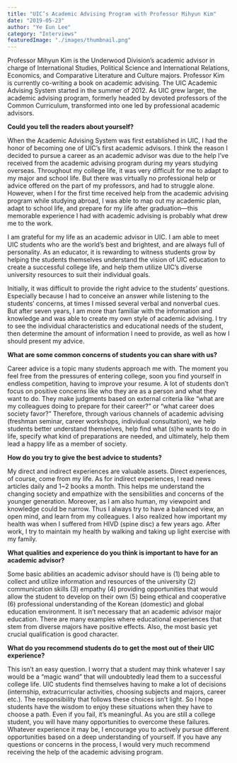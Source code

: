 ```yaml
---
title: "UIC’s Academic Advising Program with Professor Mihyun Kim"
date: "2019-05-23"
author: "Ye Eun Lee"
category: "Interviews"
featuredImage: "./images/thumbnail.png"
---
```


Professor Mihyun Kim is the Underwood Division’s academic advisor in charge of International Studies, Political Science and International Relations, Economics, and Comparative Literature and Culture majors. Professor Kim is currently co-writing a book on academic advising. The UIC Academic Advising System started in the summer of 2012. As UIC grew larger, the academic advising program, formerly headed by devoted professors of the Common Curriculum, transformed into one led by professional academic advisors.

**Could you tell the readers about yourself?**

When the Academic Advising System was first established in UIC, I had the honor of becoming one of UIC’s first academic advisors. I think the reason I decided to pursue a career as an academic advisor was due to the help I’ve received from the academic advising program during my years studying overseas. Throughout my college life, it was very difficult for me to adapt to my major and school life. But there was virtually no professional help or advice offered on the part of my professors, and had to struggle alone. However, when I for the first time received help from the academic advising program while studying abroad, I was able to map out my academic plan, adapt to school life, and prepare for my life after graduation—this memorable experience I had with academic advising is probably what drew me to the work.

I am grateful for my life as an academic advisor in UIC. I am able to meet UIC students who are the world’s best and brightest, and are always full of personality. As an educator, it is rewarding to witness students grow by helping the students themselves understand the vision of UIC education to create a successful college life, and help them utilize UIC’s diverse university resources to suit their individual goals.

Initially, it was difficult to provide the right advice to the students’ questions. Especially because I had to conceive an answer while listening to the students’ concerns, at times I missed several verbal and nonverbal cues. But after seven years, I am more than familiar with the information and knowledge and was able to create my own style of academic advising. I try to see the individual characteristics and educational needs of the student, then determine the amount of information I need to provide, as well as how I should present my advice.

**What are some common concerns of students you can share with us?**

Career advice is a topic many students approach me with. The moment you feel free from the pressures of entering college, soon you find yourself in endless competition, having to improve your resume. A lot of students don’t focus on positive concerns like who they are as a person and what they want to do. They make judgments based on external criteria like “what are my colleagues doing to prepare for their career?” or “what career does society favor?” Therefore, through various channels of academic advising (freshman seminar, career workshops, individual consultation), we help students better understand themselves, help find what (s)he wants to do in life, specify what kind of preparations are needed, and ultimately, help them lead a happy life as a member of society.

**How do you try to give the best advice to students?**

My direct and indirect experiences are valuable assets. Direct experiences, of course, come from my life. As for indirect experiences, I read news articles daily and 1~2 books a month. This helps me understand the changing society and empathize with the sensibilities and concerns of the younger generation. Moreover, as I am also human, my viewpoint and knowledge could be narrow. Thus I always try to have a balanced view, an open mind, and learn from my colleagues. I also realized how important my health was when I suffered from HIVD (spine disc) a few years ago. After work, I try to maintain my health by walking and taking up light exercise with my family.

**What qualities and experience do you think is important to have for an academic advisor?**

Some basic abilities an academic advisor should have is (1) being able to collect and utilize information and resources of the university (2) communication skills (3) empathy (4) providing opportunities that would allow the student to develop on their own (5) being ethical and cooperative (6) professional understanding of the Korean (domestic) and global education environment. It isn’t necessary that an academic advisor major education. There are many examples where educational experiences that stem from diverse majors have positive effects. Also, the most basic yet crucial qualification is good character.

**What do you recommend students do to get the most out of their UIC experience?**

This isn’t an easy question. I worry that a student may think whatever I say would be a “magic wand” that will undoubtedly lead them to a successful college life. UIC students find themselves having to make a lot of decisions (internship, extracurricular activities, choosing subjects and majors, career etc.). The responsibility that follows these choices isn’t light. So I hope students have the wisdom to enjoy these situations when they have to choose a path. Even if you fail, it’s meaningful. As you are still a college student, you will have many opportunities to overcome these failures. Whatever experience it may be, I encourage you to actively pursue different opportunities based on a deep understanding of yourself. If you have any questions or concerns in the process, I would very much recommend receiving the help of the academic advising program.
